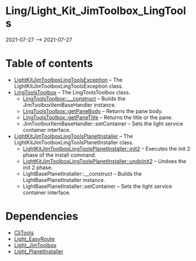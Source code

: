 Ling/Light_Kit_JimToolbox_LingTools
================
2021-07-27 --> 2021-07-27




Table of contents
===========

- [LightKitJimToolboxLingToolsException](https://github.com/lingtalfi/Light_Kit_JimToolbox_LingTools/blob/master/doc/api/Ling/Light_Kit_JimToolbox_LingTools/Exception/LightKitJimToolboxLingToolsException.md) &ndash; The LightKitJimToolboxLingToolsException class.
- [LingToolsToolbox](https://github.com/lingtalfi/Light_Kit_JimToolbox_LingTools/blob/master/doc/api/Ling/Light_Kit_JimToolbox_LingTools/JimToolbox/LingToolsToolbox.md) &ndash; The LingToolsToolbox class.
    - [LingToolsToolbox::__construct](https://github.com/lingtalfi/Light_Kit_JimToolbox_LingTools/blob/master/doc/api/Ling/Light_Kit_JimToolbox_LingTools/JimToolbox/LingToolsToolbox/__construct.md) &ndash; Builds the JimToolboxItemBaseHandler instance.
    - [LingToolsToolbox::getPaneBody](https://github.com/lingtalfi/Light_Kit_JimToolbox_LingTools/blob/master/doc/api/Ling/Light_Kit_JimToolbox_LingTools/JimToolbox/LingToolsToolbox/getPaneBody.md) &ndash; Returns the pane body.
    - [LingToolsToolbox::getPaneTitle](https://github.com/lingtalfi/Light_Kit_JimToolbox_LingTools/blob/master/doc/api/Ling/Light_Kit_JimToolbox_LingTools/JimToolbox/LingToolsToolbox/getPaneTitle.md) &ndash; Returns the title or the pane.
    - JimToolboxItemBaseHandler::setContainer &ndash; Sets the light service container interface.
- [LightKitJimToolboxLingToolsPlanetInstaller](https://github.com/lingtalfi/Light_Kit_JimToolbox_LingTools/blob/master/doc/api/Ling/Light_Kit_JimToolbox_LingTools/Light_PlanetInstaller/LightKitJimToolboxLingToolsPlanetInstaller.md) &ndash; The LightKitJimToolboxLingToolsPlanetInstaller class.
    - [LightKitJimToolboxLingToolsPlanetInstaller::init2](https://github.com/lingtalfi/Light_Kit_JimToolbox_LingTools/blob/master/doc/api/Ling/Light_Kit_JimToolbox_LingTools/Light_PlanetInstaller/LightKitJimToolboxLingToolsPlanetInstaller/init2.md) &ndash; Executes the init 2 phase of the install command.
    - [LightKitJimToolboxLingToolsPlanetInstaller::undoInit2](https://github.com/lingtalfi/Light_Kit_JimToolbox_LingTools/blob/master/doc/api/Ling/Light_Kit_JimToolbox_LingTools/Light_PlanetInstaller/LightKitJimToolboxLingToolsPlanetInstaller/undoInit2.md) &ndash; Undoes the init 2 phase.
    - LightBasePlanetInstaller::__construct &ndash; Builds the LightBasePlanetInstaller instance.
    - LightBasePlanetInstaller::setContainer &ndash; Sets the light service container interface.


Dependencies
============
- [CliTools](https://github.com/lingtalfi/CliTools)
- [Light_EasyRoute](https://github.com/lingtalfi/Light_EasyRoute)
- [Light_JimToolbox](https://github.com/lingtalfi/Light_JimToolbox)
- [Light_PlanetInstaller](https://github.com/lingtalfi/Light_PlanetInstaller)


